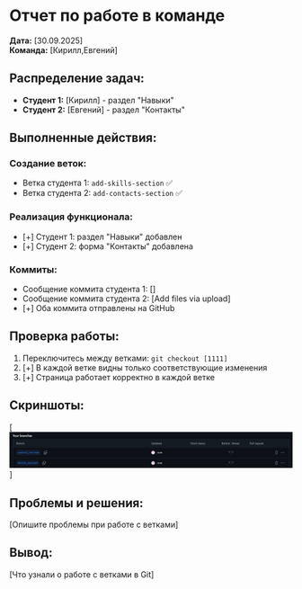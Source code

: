 # Отчет по работе в команде

**Дата:** [30.09.2025]  
**Команда:** [Кирилл,Евгений]
## Распределение задач:
- **Студент 1:** [Кирилл] - раздел "Навыки"
- **Студент 2:** [Евгений] - раздел "Контакты"

## Выполненные действия:

### Создание веток:
- Ветка студента 1: `add-skills-section` ✅
- Ветка студента 2: `add-contacts-section` ✅

### Реализация функционала:
- [+] Студент 1: раздел "Навыки" добавлен
- [+] Студент 2: форма "Контакты" добавлена

### Коммиты:
- Сообщение коммита студента 1: []
- Сообщение коммита студента 2: [Add files via upload]
- [+] Оба коммита отправлены на GitHub

## Проверка работы:
1. Переключитесь между ветками: `git checkout [1111]`
2. [+] В каждой ветке видны только соответствующие изменения
3. [+] Страница работает корректно в каждой ветке

## Скриншоты:
[![alt text](image.png)]

## Проблемы и решения:
[Опишите проблемы при работе с ветками]

## Вывод:
[Что узнали о работе с ветками в Git]